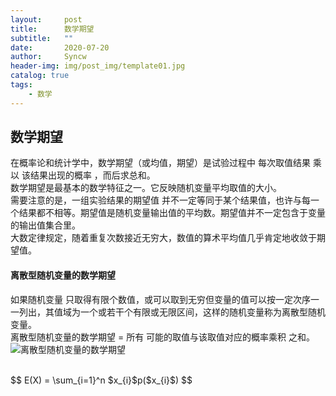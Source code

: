 ```yaml
---
layout:     post
title:      数学期望
subtitle:   ""
date:       2020-07-20
author:     Syncw
header-img: img/post_img/template01.jpg
catalog: true
tags:
    - 数学
---
```


##  数学期望

在概率论和统计学中，数学期望（或均值，期望）是试验过程中  每次取值结果 乘以 该结果出现的概率 ，而后求总和。
<br>
数学期望是最基本的数学特征之一。它反映随机变量平均取值的大小。
<br>
需要注意的是，一组实验结果的期望值 并不一定等同于某个结果值，也许与每一个结果都不相等。期望值是随机变量输出值的平均数。期望值并不一定包含于变量的输出值集合里。
<br>
大数定律规定，随着重复次数接近无穷大，数值的算术平均值几乎肯定地收敛于期望值。

#### 离散型随机变量的数学期望

如果随机变量 只取得有限个数值，或可以取到无穷但变量的值可以按一定次序一一列出，其值域为一个或若干个有限或无限区间，这样的随机变量称为离散型随机变量。
<br>
离散型随机变量的数学期望  = 所有  可能的取值与该取值对应的概率乘积  之和。
<br>
![离散型随机变量的数学期望](https://www.syncw.work/img/post_img/math/expectation01.png)

<br>
$$
E(X) = \sum_{i=1}^n  $x_{i}$p($x_{i}$)
$$







